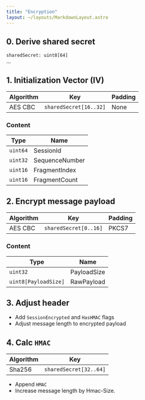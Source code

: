 ```yaml
---
title: "Encryption"
layout: ~/layouts/MarkdownLayout.astro
---
```


## 0. Derive shared secret
`sharedSecret: uint8[64]`   
...

## 1. Initialization Vector (IV)

| Algorithm | Key | Padding |
| - | - | - |
| AES CBC | `sharedSecret[16..32]` | None |

### Content
| Type | Name |
| - | - |
| `uint64` | SessionId |
| `uint32` | SequenceNumber |
| `uint16` | FragmentIndex |
| `uint16` | FragmentCount |

## 2. Encrypt message payload

| Algorithm | Key | Padding |
| - | - | - |
| AES CBC | `sharedSecret[0..16]` | PKCS7 |

### Content
| Type | Name |
| - | - |
| `uint32` | PayloadSize |
| `uint8[PayloadSize]` | RawPayload |

## 3. Adjust header
 - Add `SessionEncrypted` and `HasHMAC` flags
 - Adjust message length to encrypted payload

## 4. Calc `HMAC`

| Algorithm | Key |
| - | - |
| Sha256 | `sharedSecret[32..64]` |

 - Append `HMAC`
 - Increase message length by Hmac-Size.
